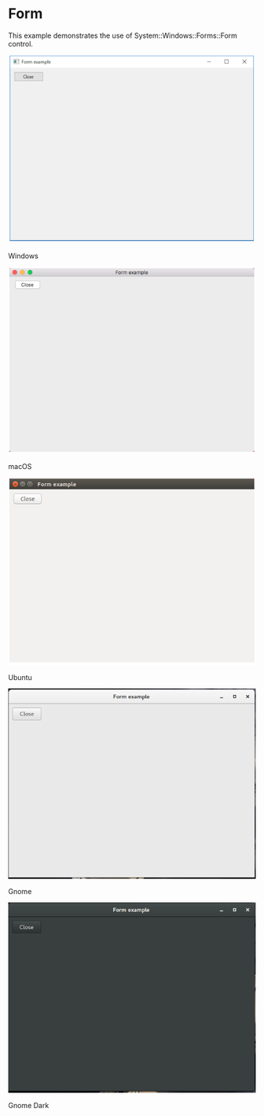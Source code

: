 # Form

This example demonstrates the use of System::Windows::Forms::Form control.

![GitHub Logo](../../../docs/Pictures/Examples/Forms/FormW.png)

Windows

![GitHub Logo](../../../docs/Pictures/Examples/Forms/FormM.png)

macOS

![GitHub Logo](../../../docs/Pictures/Examples/Forms/FormU.png)

Ubuntu

![GitHub Logo](../../../docs/Pictures/Examples/Forms/FormG.png)

Gnome

![GitHub Logo](../../../docs/Pictures/Examples/Forms/FormGD.png)

Gnome Dark
